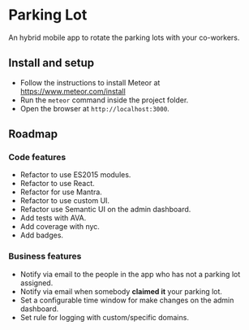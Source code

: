 # Parking Lot
An hybrid mobile app to rotate the parking lots with your co-workers.

## Install and setup
- Follow the instructions to install Meteor at https://www.meteor.com/install
- Run the `meteor` command inside the project folder.
- Open the browser at `http://localhost:3000`.

## Roadmap

### Code features
- Refactor to use ES2015 modules.
- Refactor to use React.
- Refactor for use Mantra.
- Refactor to use custom UI.
- Refactor use Semantic UI on the admin dashboard.
- Add tests with AVA.
- Add coverage with nyc.
- Add badges.

### Business features
- Notify via email to the people in the app who has not a parking lot assigned.
- Notify via email when somebody **claimed it** your parking lot.
- Set a configurable time window for make changes on the admin dashboard.
- Set rule for logging with custom/specific domains.
